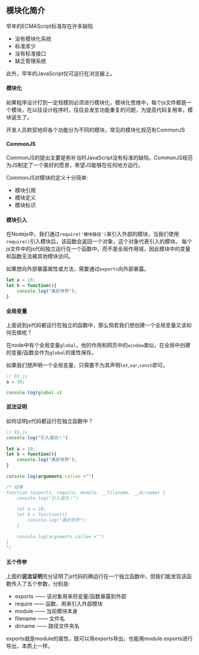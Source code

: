 ## 模块化简介
早年的ECMAScript标准存在许多缺陷
- 没有模块化系统
- 标准库少
- 没有标准接口
- 缺乏管理系统

此外，早年的JavaScript仅可运行在浏览器上。

#### 模块化
如果程序设计打到一定规模则必须进行模块化，模块化思维中，每个js文件都是一个模块，在以往设计程序时，往往会发生功能重复的问题，为提高代码复用率，模块诞生了。

开发人员默契地将各个功能分为不同的模块，常见的模块化规范有CommonJS

#### CommonJS
CommonJS的提出主要是弥补当时JavaScript没有标准的缺陷，CommonJS规范为JS制定了一个美好的愿景，希望JS能够在任何地方运行。

CommonJS对模块的定义十分简单:
- 模块引用
- 模块定义
- 模块标识

#### 模块引入
在Nodejs中，我们通过`require('模块路径')`来引入外部的模块，当我们使用`require()`引入模块后，该函数会返回一个对象，这个对象代表引入的模块。
每个js文件中的js代码独立运行在一个函数中，而不是全局作用域，因此模块中的变量和函数无法被其他模块访问。

如果想向外部暴露属性或方法，需要通过`exports`向外部暴露。

```js
let a = 10;
let b = function(){
	console.log("美好世界");
}


```

#### 全局变量
上面说到js代码都运行在独立的函数中，那么倘若我们想创建一个全局变量又该如何去做呢？

在node中有个全局变量`global`，他的作用和网页中的`window`类似，在全局中创建的变量/函数会作为`global`的属性保存。

如果我们想声明一个全局变量，只需要不为其声明`let`,`var`,`const`即可。
```js
// 01.js
a = 10;

console.log(global.a)
```

#### 说法证明
如何证明js代码都运行在独立函数中？
```js
// 01.js
console.log("引入成功！")  
  
let a = 10;  
let b = function(){  
    console.log("美好世界");  
}  
  
console.log(arguments.callee +"")

/* 结果
function (exports, require, module, __filename, __dirname) {
	console.log("引入成功！")                                   
	                                                            
	let a = 10;                                                 
	let b = function(){                                         
	    console.log("美好世界");                                
	}                                                           
	                                                            
	console.log(arguments.callee +"")                           
}       
*/
```

#### 五个传参
上面的**说法证明**充分证明了js代码的确运行在一个独立函数中，但我们能发现该函数传入了五个参数，分别是:
- exports —— 该对象用来将变量/函数暴露到外部
- require —— 函数，用来引入外部模块
- module —— 当前模块本身
- filename —— 文件名
- dirname —— 路径文件夹名


exports就是module的属性，既可以用exports导出，也能用module.exports进行导出，本质上一样。